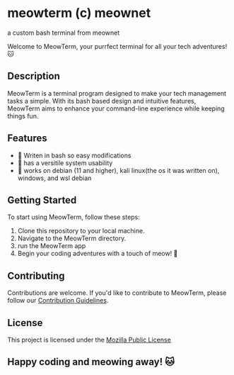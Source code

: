 # meowterm (c) meownet
a custom bash terminal from meownet

Welcome to MeowTerm, your purrfect terminal for all your tech adventures! 🐱

## Description

MeowTerm is a terminal program designed to make your tech management tasks a simple. With its bash based design and intuitive features, MeowTerm aims to enhance your command-line experience while keeping things fun.

## Features


- 🐾 Writen in bash so easy modifications
- 🐾 has a versitile system usability
- 🐾 works on debian (11 and higher), kali linux(the os it was written on), windows, and wsl debian

## Getting Started

To start using MeowTerm, follow these steps:

1. Clone this repository to your local machine.
2. Navigate to the MeowTerm directory.
3. run the MeowTerm app
4. Begin your coding adventures with a touch of meow! 🐾

## Contributing

Contributions are welcome. If you'd like to contribute to MeowTerm, please follow our [Contribution Guidelines](CONTRIBUTING.md).

## License

This project is licensed under the [Mozilla Public License](LICENSE)

## Happy coding and meowing away! 🐱
